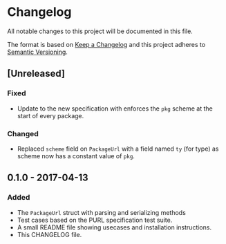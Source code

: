 # Changelog
All notable changes to this project will be documented in this file.

The format is based on [Keep a Changelog](http://keepachangelog.com/en/1.0.0/)
and this project adheres to [Semantic Versioning](http://semver.org/spec/v2.0.0.html).

## [Unreleased]
### Fixed
- Update to the new specification with enforces the `pkg` scheme at the start
  of every package.

### Changed
- Replaced `scheme` field on `PackageUrl` with a field named `ty` (for type)
  as scheme now has a constant value of `pkg`.

## 0.1.0 - 2017-04-13
### Added
- The `PackageUrl` struct with parsing and serializing methods
- Test cases based on the PURL specification test suite.
- A small README file showing usecases and installation instructions.
- This CHANGELOG file.
